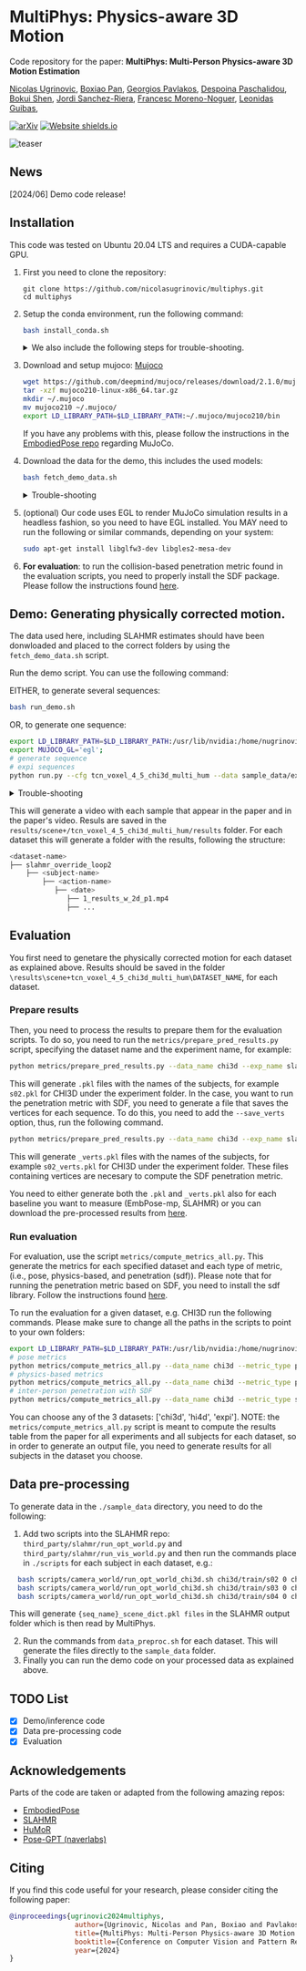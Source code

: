 # MultiPhys: Physics-aware 3D Motion 
Code repository for the paper:
**MultiPhys: Multi-Person Physics-aware 3D Motion Estimation**

[Nicolas Ugrinovic](http://www.iri.upc.edu/people/nugrinovic), 
[Boxiao Pan](https://cs.stanford.edu/~bxpan/), 
[Georgios Pavlakos](https://geopavlakos.github.io/), 
[Despoina Paschalidou](https://paschalidoud.github.io/), 
[Bokui Shen](https://cs.stanford.edu/people/bshen88/), 
[Jordi Sanchez-Riera](https://www.iri.upc.edu/staff/jsanchez), 
[Francesc Moreno-Noguer](http://www.iri.upc.edu/people/fmoreno/), 
[Leonidas Guibas](https://geometry.stanford.edu/member/guibas/), 


[![arXiv](https://img.shields.io/badge/arXiv-2312.05251-00ff00.svg)](https://arxiv.org/pdf/2404.11987.pdf)  [![Website shields.io](https://img.shields.io/website-up-down-green-red/http/shields.io.svg)](http://www.iri.upc.edu/people/nugrinovic/multiphys/)     

![teaser](assets/teaser.png)


[//]: # (## Code comming soon...)

## News
[2024/06] Demo code release!
## Installation
This code was tested on Ubuntu 20.04 LTS and requires a CUDA-capable GPU.

1. First you need to clone the repository:
    ```
    git clone https://github.com/nicolasugrinovic/multiphys.git
    cd multiphys
    ```

 
2. Setup the conda environment, run the following command:

    ```bash
    bash install_conda.sh
    ```
   
    <details>
        <summary>We also include the following steps for trouble-shooting.</summary>
   EITHER:
   
   * Manually install the env and dependencies
       ```bash
          conda create -n multiphys python=3.9 -y
          conda activate multiphys
          # install pytorch using pip, update with appropriate cuda drivers if necessary
          pip install torch==1.13.0 torchvision==0.14.0 --index-url https://download.pytorch.org/whl/cu117
          # uncomment if pip installation isn't working
          # conda install pytorch=1.13.0 torchvision=0.14.0 pytorch-cuda=11.7 -c pytorch -c nvidia -y
          # install remaining requirements
          pip install -r requirements.txt
       ```
   OR:
   * Create environment
       We use PyTorch 1.13.0 with CUDA 11.7. Use `env_build.yaml` to speed up installation using already-solved dependencies, though it might not be compatible with your CUDA driver.
       ```
       conda env create -f env_build.yml
       conda activate multiphys
       ```
  </details>

3. Download and setup mujoco: [Mujoco](https://mujoco.org/)
    ```bash
    wget https://github.com/deepmind/mujoco/releases/download/2.1.0/mujoco210-linux-x86_64.tar.gz
    tar -xzf mujoco210-linux-x86_64.tar.gz
    mkdir ~/.mujoco
    mv mujoco210 ~/.mujoco/
    export LD_LIBRARY_PATH=$LD_LIBRARY_PATH:~/.mujoco/mujoco210/bin
    ```
    If you have any problems with this, please follow the instructions in the [EmbodiedPose repo](https://github.com/zhengyiluo/EmbodiedPose?tab=readme-ov-file#dependencies) regarding MuJoCo.
    

4. Download the data for the demo, this includes the used models:

    ```bash
    bash fetch_demo_data.sh
    ```

    <details>
      <summary>Trouble-shooting</summary>

   * Download SMPL paramters from [SMPL](https://smpl.is.tue.mpg.de/). Put them in the `data/smpl` folder, unzip them into `data/smpl` folder. 
   Please download the v1.1.0 version, which contains the neutral humanoid. 
   * Download vPoser paramters from [SMPL-X](https://smpl-x.is.tue.mpg.de/). Put them in the `data/vposer` folder, unzip them into `data/vposer` folder.
  </details>

5. (optional) Our code uses EGL to render MuJoCo simulation results in a headless fashion, so you need to have EGL installed. 
You MAY need to run the following or similar commands, depending on your system:
    ```bash
   sudo apt-get install libglfw3-dev libgles2-mesa-dev
    ``` 
6. **For evaluation**: to run the collision-based penetration metric found in the evaluation scripts, 
you need to properly install the SDF package. 
Please follow the instructions found [here](https://github.com/nicolasugrinovic/multiphys/blob/main/sdf/README.md). 

## Demo: Generating physically corrected motion.
The data used here, including SLAHMR estimates should have 
been donwloaded and placed to the correct folders by using the `fetch_demo_data.sh` script. 

 Run the demo script. You can use the following command:

   EITHER, to generate several sequences:
   ```bash
   bash run_demo.sh
   ```
   OR, to generate one sequence:
   ```bash
   export LD_LIBRARY_PATH=$LD_LIBRARY_PATH:/usr/lib/nvidia:/home/nugrinovic/.mujoco/mujoco210/bin;
   export MUJOCO_GL='egl';
   # generate sequence
   # expi sequences
   python run.py --cfg tcn_voxel_4_5_chi3d_multi_hum --data sample_data/expi/expi_acro1_p1_phalpBox_all_slaInit_slaCam.pkl --data_name expi --name slahmr_override_loop2 --loops_uhc 2 --filter acro1_around-the-back1_cam20
   ```
 <details>
   <summary>Trouble-shooting</summary>

   * If you have any issues when running mujoco_py for the first time while compiling, take a look 
   at this github issue: [mujoco_py issue](https://github.com/openai/mujoco-py/issues/773#issuecomment-1639684035)
</details>


This will generate a video with each sample that appear in the paper and in the paper's video. Resuls are 
saved in the `results/scene+/tcn_voxel_4_5_chi3d_multi_hum/results` folder. For each dataset this will
generate a folder with the results, following the structure:

```bash
<dataset-name>
├── slahmr_override_loop2
    ├── <subject-name>
        ├── <action-name>
           ├── <date>
              ├── 1_results_w_2d_p1.mp4
              ├── ...
```


## Evaluation
You first need to genetare the physically corrected motion for each dataset as explained
above. Results should be saved in the folder `\results\scene+tcn_voxel_4_5_chi3d_multi_hum\DATASET_NAME`, 
for each dataset.

### Prepare results
Then, you need to process the results to prepare them for the evaluation scripts. To do so, you need
to run the `metrics/prepare_pred_results.py` script, specifying the dataset name and the experiment name, 
for example:
```bash
python metrics/prepare_pred_results.py --data_name chi3d --exp_name slahmr_override_loop2
```
This will generate `.pkl` files with the names of the subjects, for example `s02.pkl` for CHI3D under the 
experiment folder. In the case, you want to run the penetration metric with SDF, you need to 
generate a file that saves the vertices for each sequence. To do this, you need to add the `--save_verts` option, 
thus, run the following command.
```bash
python metrics/prepare_pred_results.py --data_name chi3d --exp_name slahmr_override_loop2 --save_verts=1
```
This will generate `_verts.pkl` files with the names of the subjects, for example `s02_verts.pkl` for CHI3D under the 
experiment folder. These files containing vertices are necesary to compute the SDF penetration metric.

You need to either generate both the `.pkl` and `_verts.pkl` also for each baseline you want to measure (EmbPose-mp, 
SLAHMR) or you can download the pre-processed results from [here](link).

### Run evaluation
For evaluation, use the script `metrics/compute_metrics_all.py`. This generate 
the metrics for each specified dataset and each type of metric, (i.e., pose, physics-based, and 
penetration (sdf)). 
Please note that for running the penetration metric based on SDF, you need to install
the sdf library. Follow the instructions found [here](https://github.com/nicolasugrinovic/multiphys/blob/main/sdf/README.md). 

To run the evaluation for a given dataset, e.g. CHI3D run the following commands. Please make sure to 
change all the paths in the scripts to point to your own folders:
```bash
export LD_LIBRARY_PATH=$LD_LIBRARY_PATH:/usr/lib/nvidia:/home/nugrinovic/.mujoco/mujoco210/bin;
# pose metrics
python metrics/compute_metrics_all.py --data_name chi3d --metric_type pose_mp
# physics-based metrics
python metrics/compute_metrics_all.py --data_name chi3d --metric_type phys
# inter-person penetration with SDF
python metrics/compute_metrics_all.py --data_name chi3d --metric_type sdf

```
You can choose any of the 3 datasets: ['chi3d', 'hi4d', 'expi']. 
NOTE: the `metrics/compute_metrics_all.py` script is meant to compute the 
results table from the paper for all experiments and all subjects for each
dataset, so in order to generate an output file, you need to generate results
for all subjects in the dataset you choose. 

## Data pre-processing
To generate data in the `./sample_data` directory, you need to do the following:
1. Add two scripts into the SLAHMR repo: 
 `third_party/slahmr/run_opt_world.py` and `third_party/slahmr/run_vis_world.py` and then 
run the commands place in `./scripts` for each subject in each dataset, e.g.:
```bash
  bash scripts/camera_world/run_opt_world_chi3d.sh chi3d/train/s02 0 chi3d
  bash scripts/camera_world/run_opt_world_chi3d.sh chi3d/train/s03 0 chi3d
  bash scripts/camera_world/run_opt_world_chi3d.sh chi3d/train/s04 0 chi3d
   ```
   This will generate `{seq_name}_scene_dict.pkl files` in the SLAHMR output folder 
   which is then read by MultiPhys.

2. Run the commands from `data_preproc.sh` for each dataset. This will generate the files directly to the `sample_data` folder.
3. Finally you can run the demo code on your processed data as explained above.


## TODO List

- [x] Demo/inference code
- [x] Data pre-processing code
- [x] Evaluation

## Acknowledgements

Parts of the code are taken or adapted from the following amazing repos:

- [EmbodiedPose](https://github.com/zhengyiluo/EmbodiedPose) 
- [SLAHMR](https://github.com/vye16/slahmr)
- [HuMoR](https://github.com/davrempe/humor)
- [Pose-GPT (naverlabs)](https://github.com/naver/PoseGPT)


## Citing

If you find this code useful for your research, please consider citing the following paper:


```bibtex
@inproceedings{ugrinovic2024multiphys,
                author={Ugrinovic, Nicolas and Pan, Boxiao and Pavlakos, Georgios and Paschalidou, Despoina and Shen, Bokui and Sanchez-Riera, Jordi and Moreno-Noguer, Francesc and Guibas, Leonidas},
                title={MultiPhys: Multi-Person Physics-aware 3D Motion Estimation},
                booktitle={Conference on Computer Vision and Pattern Recognition (CVPR)},
                year={2024}
}
```